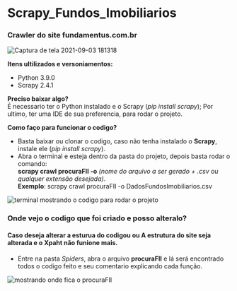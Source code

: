 # Scrapy_Fundos_Imobiliarios
<h3> Crawler do site fundamentus.com.br</h3>

![Captura de tela 2021-09-03 181318](https://user-images.githubusercontent.com/53584953/132065825-ab14935f-328f-4c9b-98d3-ddd2d3cc4858.png)


<strong>Itens ultilizados e versoniamentos:</strong>
* Python 3.9.0
* Scrapy 2.4.1 

<strong>Preciso baixar algo?</strong><br>
É necessario ter o Python instalado e o Scrapy (*pip install scrapy*); Por ultimo, ter uma IDE de sua preferencia, para rodar o projeto.<br>

<strong>Como faço para funcionar o codigo?</strong>
* Basta baixar ou clonar o codigo, caso não tenha instalado o <strong>Scrapy</strong>, instale ele (*pip install scrapy*).
* Abra o terminal e esteja dentro da pasta do projeto, depois basta rodar o comando: <br>
 **scrapy crawl procuraFII -o** *(nome do arquivo a ser gerado + .csv ou qualquer extensão desejada)*.<br>
 **Exemplo**: scrapy crawl procuraFII -o DadosFundosImobiliarios.csv
 
 ![terminal mostrando o codigo para rodar o projeto](https://user-images.githubusercontent.com/53584953/131869633-c23adc4e-c762-4ea3-b1fa-2a629e50aedc.png)


### Onde vejo o codigo que foi criado e posso alteralo?
#### Caso deseja alterar a esturua do codigou ou A estrutura do site seja alterada e o Xpaht não funione mais.

* Entre na pasta *Spiders*, abra o arquivo **procuraFII** e lá será encontrado todos o codigo feito e seu comentario explicando cada função. 

![mostrando onde fica o procuraFII](https://user-images.githubusercontent.com/53584953/131869698-8579ad00-1794-4137-bdaa-467059e409b0.png)


